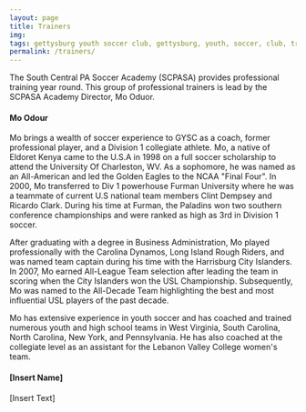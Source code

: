 ```yaml
---
layout: page
title: Trainers
img: 
tags: gettysburg youth soccer club, gettysburg, youth, soccer, club, trainers
permalink: /trainers/
---
```

The South Central PA Soccer Academy (SCPASA) provides professional training year round. This group of professional trainers is lead by the SCPASA Academy Director, Mo Oduor.

#### Mo Odour

Mo brings a wealth of soccer experience to GYSC as a coach, former professional player, and a Division 1 collegiate athlete. Mo, a native of Eldoret Kenya came to the U.S.A in 1998 on a full soccer scholarship to attend the University Of Charleston, WV. As a sophomore, he was named as an All-American and led the Golden Eagles to the NCAA "Final Four". In 2000, Mo transferred to Div 1 powerhouse Furman University where he was a teammate of current U.S national team members Clint Dempsey and Ricardo Clark. During his time at Furman, the Paladins won two southern conference championships and were ranked as high as 3rd in Division 1 soccer.

After graduating with a degree in Business Administration, Mo played professionally with the Carolina Dynamos, Long Island Rough Riders, and was named team captain during his time with the Harrisburg City Islanders. In 2007, Mo earned All-League Team selection after leading the team in scoring when the City Islanders won the USL Championship. Subsequently, Mo was named to the All-Decade Team highlighting the best and most influential USL players of the past decade. 

Mo has extensive experience in youth soccer and has coached and trained numerous youth and high school teams in West Virginia, South Carolina, North Carolina, New York, and Pennsylvania. He has also coached at the collegiate level as an assistant for the Lebanon Valley College women's team.


#### [Insert Name]

[Insert Text]
